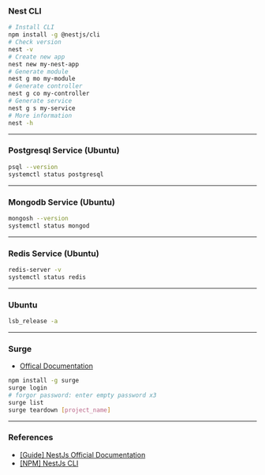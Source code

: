 ### Nest CLI

```bash
# Install CLI
npm install -g @nestjs/cli
# Check version
nest -v
# Create new app
nest new my-nest-app
# Generate module
nest g mo my-module
# Generate controller
nest g co my-controller
# Generate service
nest g s my-service
# More information
nest -h
```

---

### Postgresql Service (Ubuntu)

```bash
psql --version
systemctl status postgresql
```

---

### Mongodb Service (Ubuntu)

```bash
mongosh --version
systemctl status mongod
```

---

### Redis Service (Ubuntu)

```bash
redis-server -v
systemctl status redis
```

---

### Ubuntu

```bash
lsb_release -a
```

---

### Surge

- [Offical Documentation](https://surge.sh/)

```bash
npm install -g surge
surge login
# forgor password: enter empty password x3
surge list
surge teardown [project_name]
```

---

### References

- [[Guide] NestJs Official Documentation](https://nestjs.com/)
- [[NPM] NestJs CLI](https://www.npmjs.com/package/@nestjs/cli)
